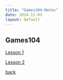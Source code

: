 ```yaml
---
title: "Games104-Notes"
date: 2024-11-03
layout: default
---
```


## Games104

[Lesson 1](https://fenglimg.github.io/skills-github-pages/2024/11/03/Games104-Lesson1.html)

[Lesson 2]({{site.baseurl}})

[back](https://fenglimg.github.io/skills-github-pages)
